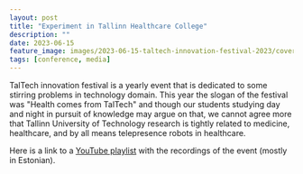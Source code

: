 ```yaml
---
layout: post
title: "Experiment in Tallinn Healthcare College"
description: ""
date: 2023-06-15
feature_image: images/2023-06-15-taltech-innovation-festival-2023/cover-image.png
tags: [conference, media]
---
```



TalTech innovation festival is a yearly event that is dedicated to some stirring problems in technology domain.
This year the slogan of the festival was "Health comes from TalTech" and though our students studying day and night in pursuit of knowledge may argue on that, we cannot agree more that Tallinn University of Technology research is tightly related to medicine, healthcare, and by all means telepresence robots in healthcare. 

Here is a link to a [YouTube playlist](https://www.youtube.com/playlist?list=PLpbxRoHoOar9RMliCOxifVbclTDMVAi_s) with the recordings of the event (mostly in Estonian).